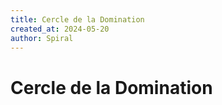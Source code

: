 ```yaml
---
title: Cercle de la Domination
created_at: 2024-05-20
author: Spiral
---
```

# Cercle de la Domination
